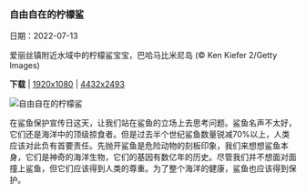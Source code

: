 ### 自由自在的柠檬鲨

日期：2022-07-13

爱丽丝镇附近水域中的柠檬鲨宝宝，巴哈马比米尼岛 (© Ken Kiefer 2/Getty Images)

**下载**  |  [1920x1080](https://cn.bing.com/th?id=OHR.BabyLemons_ZH-CN4212701834_1920x1080.jpg)  |  [4432x2493](https://cn.bing.com/th?id=OHR.BabyLemons_ZH-CN4212701834_UHD.jpg)

![自由自在的柠檬鲨](https://cn.bing.com/th?id=OHR.BabyLemons_ZH-CN4212701834_1920x1080.jpg "爱丽丝镇附近水域中的柠檬鲨宝宝，巴哈马比米尼岛 (© Ken Kiefer 2/Getty Images)")

在鲨鱼保护宣传日这天，让我们站在鲨鱼的立场上去思考问题。鲨鱼名声不太好，它们还是海洋中的顶级掠食者。但是过去半个世纪鲨鱼数量锐减70%以上，人类应该对此负有首要责任。先抛开鲨鱼是危险动物的刻板印象，我们来想想鲨鱼本身，它们是神奇的海洋生物，它们的基因有数亿年的历史。尽管我们并不想面对面撞上鲨鱼，但它们应该得到人类的尊重。为了整个海洋的健康，鲨鱼也应该得到保护。
